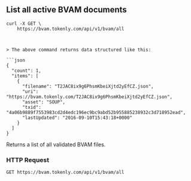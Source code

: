 ## List all active BVAM documents


```shell
curl -X GET \
    https://bvam.tokenly.com/api/v1/bvam/all



> The above command returns data structured like this:

```json
{
  "count": 1,
  "items": [
    {
      "filename": "T2JAC8ix9g6PhsmKbeiXjtd2yEfCZ.json",
      "uri": "https://bvam.tokenly.com/T2JAC8ix9g6PhsmKbeiXjtd2yEfCZ.json",
      "asset": "SOUP",
      "txid": "4a06b9889f7553983cd2d4edc196ec9bc9abd52b955885238932c3d718952ead",
      "lastUpdated": "2016-09-10T15:43:18+0000"
    }
  ]
}
```

Returns a list of all validated BVAM files.


### HTTP Request

`GET https://bvam.tokenly.com/api/v1/bvam/all`
